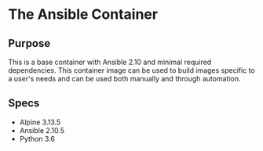 # The Ansible Container
## Purpose
This is a base container with Ansible 2.10 and minimal required dependencies.  This container image can be used to build images specific to a user's needs and can be used both manually and through automation.

## Specs
* Alpine 3.13.5
* Ansible 2.10.5
* Python 3.6
